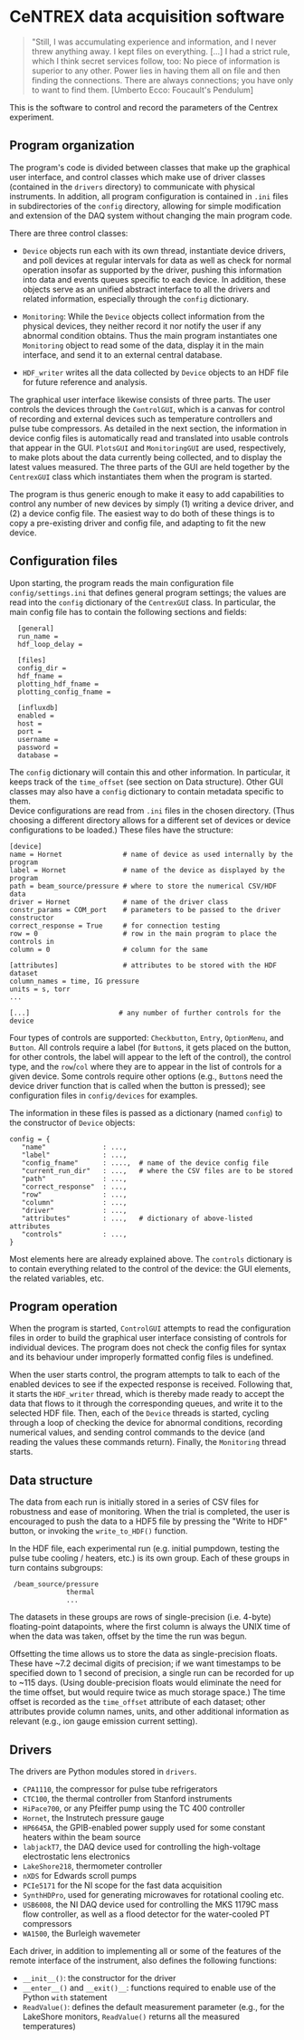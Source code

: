 # CeNTREX data acquisition software

   > "Still, I was accumulating experience and information, and I never threw
   > anything away. I kept files on everything. [...] I had a strict rule, which
   > I think secret services follow, too: No piece of information is superior to
   > any other. Power lies in having them all on file and then finding the
   > connections.  There are always connections; you have only to want to find
   > them.  [Umberto Ecco: Foucault's Pendulum] 

This is the software to control and record the parameters of the Centrex experiment.

## Program organization

The program's code is divided between classes that make up the graphical user
interface, and control classes which make use of driver classes (contained in
the `drivers` directory) to communicate with physical instruments. In addition,
all program configuration is contained in `.ini` files in subdirectories of the
`config` directory, allowing for simple modification and extension of the DAQ
system without changing the main program code.

There are three control classes:

- `Device` objects run each with its own thread, instantiate device drivers, and
  poll devices at regular intervals for data as well as check for normal
  operation insofar as supported by the driver, pushing this information into
  data and events queues specific to each device. In addition, these objects
  serve as an unified abstract interface to all the drivers and related
  information, especially through the `config` dictionary.

- `Monitoring`: While the `Device` objects collect information from the physical
  devices, they neither record it nor notify the user if any abnormal condition
  obtains. Thus the main program instantiates one `Monitoring` object to read
  some of the data, display it in the main interface, and send it to an external
  central database.

- `HDF_writer` writes all the data collected by `Device` objects to an HDF file
  for future reference and analysis.

The graphical user interface likewise consists of three parts. The user controls
the devices through the `ControlGUI`, which is a canvas for control of recording
and external devices such as temperature controllers and pulse tube compressors.
As detailed in the next section, the information in device config files is
automatically read and translated into usable controls that appear in the GUI.
`PlotsGUI` and `MonitoringGUI` are used, respectively, to make plots about the
data currently being collected, and to display the latest values measured. The
three parts of the GUI are held together by the `CentrexGUI` class which
instantiates them when the program is started.

The program is thus generic enough to make it easy to add capabilities to
control any number of new devices by simply (1) writing a device driver, and (2)
a device config file. The easiest way to do both of these things is to copy a
pre-existing driver and config file, and adapting to fit the new device.

## Configuration files

Upon starting, the program reads the main configuration file
`config/settings.ini` that defines general program settings; the values are read
into the `config` dictionary of the `CentrexGUI` class. In particular, the main
config file has to contain the following sections and fields:

      [general]
      run_name = 
      hdf_loop_delay = 

      [files]
      config_dir = 
      hdf_fname = 
      plotting_hdf_fname = 
      plotting_config_fname = 

      [influxdb]
      enabled = 
      host = 
      port = 
      username = 
      password = 
      database = 

The `config` dictionary will contain this and other information. In particular,
it keeps track of the `time_offset` (see section on Data structure). Other GUI
classes may also have a `config` dictionary to contain metadata specific to
them.  
Device configurations are read from `.ini` files in the chosen directory. (Thus
choosing a different directory allows for a different set of devices or device
configurations to be loaded.) These files have the structure:

    [device]
    name = Hornet               # name of device as used internally by the program
    label = Hornet              # name of the device as displayed by the program
    path = beam_source/pressure # where to store the numerical CSV/HDF data
    driver = Hornet             # name of the driver class
    constr_params = COM_port    # parameters to be passed to the driver constructor
    correct_response = True     # for connection testing
    row = 0                     # row in the main program to place the controls in
    column = 0                  # column for the same
    
    [attributes]                # attributes to be stored with the HDF dataset
    column_names = time, IG pressure
    units = s, torr
    ...

    [...]                      # any number of further controls for the device

Four types of controls are supported: `Checkbutton`, `Entry`, `OptionMenu`, and
`Button`. All controls require a label (for `Button`s, it gets placed on the
button, for other controls, the label will appear to the left of the control),
the control type, and the `row`/`col` where they are to appear in the list of
controls for a given device. Some controls require other options (e.g.,
`Button`s need the device driver function that is called when the button is
pressed); see configuration files in `config/devices` for examples.

The information in these files is passed as a dictionary (named `config`) to the
constructor of `Device` objects:

    config = {
       "name"              : ...,
       "label"             : ...,
       "config_fname"      : ....,  # name of the device config file
       "current_run_dir"   : ...,   # where the CSV files are to be stored
       "path"              : ...,
       "correct_response"  : ...,
       "row"               : ...,
       "column"            : ...,
       "driver"            : ...,
       "attributes"        : ...,   # dictionary of above-listed attributes
       "controls"          : ...,
    }

Most elements here are already explained above. The `controls` dictionary is to
contain everything related to the control of the device: the GUI elements, the
related variables, etc.

## Program operation

When the program is started, `ControlGUI` attempts to read the configuration
files in order to build the graphical user interface consisting of controls for
individual devices. The program does not check the config files for syntax and
its behaviour under improperly formatted config files is undefined.

When the user starts control, the program attempts to talk to each of the
enabled devices to see if the expected response is received. Following that, it
starts the `HDF_writer` thread, which is thereby made ready to accept the data
that flows to it through the corresponding queues, and write it to the selected
HDF file. Then, each of the `Device` threads is started, cycling through a loop
of checking the device for abnormal conditions, recording numerical values, and
sending control commands to the device (and reading the values these commands
return). Finally, the `Monitoring` thread starts.

## Data structure

The data from each run is initially stored in a series of CSV files for
robustness and ease of monitoring. When the trial is completed, the user is
encouraged to push the data to a HDF5 file by pressing the "Write to HDF"
button, or invoking the `write_to_HDF()` function.

In the HDF file, each experimental run (e.g. initial pumpdown, testing the pulse
tube cooling / heaters, etc.) is its own group. Each of these groups in turn
contains subgroups:

     /beam_source/pressure
                  thermal
                  ...

The datasets in these groups are rows of single-precision (i.e. 4-byte)
floating-point datapoints, where the first column is always the UNIX time of
when the data was taken, offset by the time the run was begun.

Offsetting the time allows us to store the data as single-precision floats. These
have ~7.2 decimal digits of precision; if we want timestamps to be specified
down to 1 second of precision, a single run can be recorded for up to ~115 days.
(Using double-precision floats would eliminate the need for the time offset, but
would require twice as much storage space.) The time offset is recorded as the
`time_offset` attribute of each dataset; other attributes provide column names,
units, and other additional information as relevant (e.g., ion gauge emission
current setting).

## Drivers

The drivers are Python modules stored in `drivers`.

- `CPA1110`, the compressor for pulse tube refrigerators
- `CTC100`, the thermal controller from Stanford instruments
- `HiPace700`, or any Pfeiffer pump using the TC 400 controller
- `Hornet`, the Instrutech pressure gauge
- `HP6645A`, the GPIB-enabled power supply used for some constant heaters within
  the beam source
- `labjackT7`, the DAQ device used for controlling the high-voltage
  electrostatic lens electronics
- `LakeShore218`, thermometer controller
- `nXDS` for Edwards scroll pumps
- `PCIe5171` for the NI scope for the fast data acquisition
- `SynthHDPro`, used for generating microwaves for rotational cooling etc.
- `USB6008`, the NI DAQ device used for controlling the MKS 1179C mass flow
  controller, as well as a flood detector for the water-cooled PT compressors
- `WA1500`, the Burleigh wavemeter

Each driver, in addition to implementing all or some of the features of the
remote interface of the instrument, also defines the following functions:

- `__init__()`: the constructor for the driver
- `__enter__()` and `__exit()__`: functions required to enable use of the Python
  `with` statement
- `ReadValue()`: defines the default measurement parameter (e.g., for the
  LakeShore monitors, `ReadValue()` returns all the measured temperatures)
